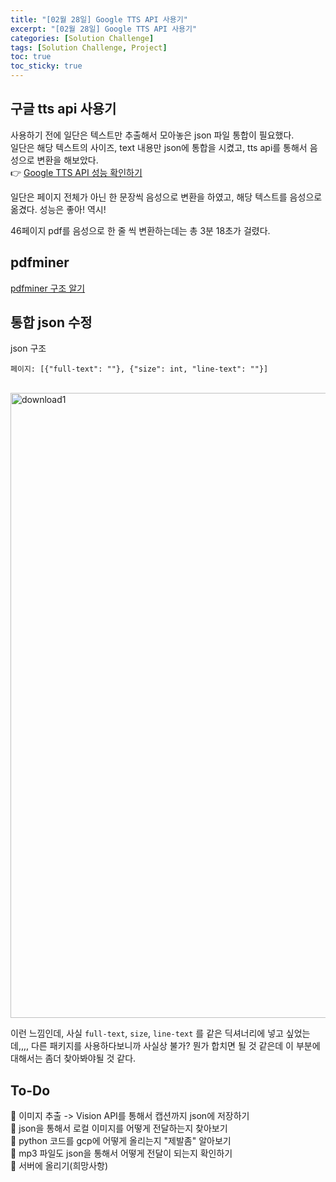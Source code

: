 ```yaml
---
title: "[02월 28일] Google TTS API 사용기"
excerpt: "[02월 28일] Google TTS API 사용기"
categories: [Solution Challenge]
tags: [Solution Challenge, Project]
toc: true
toc_sticky: true
---
```


## 구글 tts api 사용기

사용하기 전에 일단은 텍스트만 추출해서 모아놓은 json 파일 통합이 필요했다. <br>
일단은 해당 텍스트의 사이즈, text 내용만 json에 통합을 시켰고, tts api를 통해서 음성으로 변환을 해보았다. <br>
👉 [Google TTS API 성능 확인하기](https://github.com/dsc-sookmyung/2023-High-Light-SolutionChallenge/tree/feature/tts-api-%EC%82%AC%EC%9A%A9-%2312/audio_output)<br>

일단은 페이지 전체가 아닌 한 문장씩 음성으로 변환을 하였고, 해당 텍스트를 음성으로 옮겼다. 성능은 좋아! 역시! <br>

46페이지 pdf를 음성으로 한 줄 씩 변환하는데는 총 3분 18초가 걸렸다.

## pdfminer

[pdfminer 구조 알기](https://pdfminersix.readthedocs.io/en/latest/topic/converting_pdf_to_text.html#topic-pdf-to-text-layout) <br>

## 통합 json 수정

json 구조 <br>

```
페이지: [{"full-text": ""}, {"size": int, "line-text": ""}]
```

<br>

<img width="1000" alt="download1" src="https://user-images.githubusercontent.com/96654391/221810193-cf641f35-290e-441e-aae7-db545b47b9cb.png">

<br>

이런 느낌인데, 사실 `full-text`, `size`, `line-text` 를 같은 딕셔너리에 넣고 싶었는데,,,, 다른 패키지를 사용하다보니까 사실상 불가? 뭔가 합치면 될 것 같은데 이 부분에 대해서는 좀더 찾아봐야될 것 같다.

## To-Do

🔲 이미지 추출 -> Vision API를 통해서 캡션까지 json에 저장하기 <br>
🔲 json을 통해서 로컬 이미지를 어떻게 전달하는지 찾아보기 <br>
🔲 python 코드를 gcp에 어떻게 올리는지 "제발좀" 알아보기 <br>
🔲 mp3 파일도 json을 통해서 어떻게 전달이 되는지 확인하기 <br>
🔲 서버에 올리기(희망사항)
